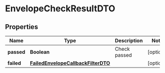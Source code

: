 # EnvelopeCheckResultDTO

## Properties
Name | Type | Description | Notes
------------ | ------------- | ------------- | -------------
**passed** | **Boolean** | Check passed |  [optional]
**failed** | [**FailedEnvelopeCallbackFilterDTO**](FailedEnvelopeCallbackFilterDTO.md) |  |  [optional]
